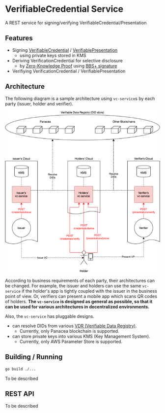 # VerifiableCredential Service

A REST service for signing/verifying VerifiableCredential/Presentation

## Features

- Signing [VerifiableCredential](https://www.w3.org/TR/vc-data-model/) / [VerifiablePresentation](https://www.w3.org/TR/vc-data-model/#presentations-0)
	- using private keys stored in KMS
- Deriving VerificationCredential for selective disclosure
	- by [Zero-Knowledge Proof](https://www.w3.org/TR/vc-data-model/#zero-knowledge-proofs) using [BBS+ signature](https://w3c-ccg.github.io/ldp-bbs2020/)
- Verifiying VerificationCredential / VerifiablePresentation

## Architecture

The following diagram is a sample architecture using `vc-service`s by each party (issuer, holder and verifier).

![](docs/diagrams/architecture.png)

According to business requirements of each party, their architectures can be changed.
For example, the issuer and holders can use the same `vc-service` if the holder's app is tightly coupled with the issuer in the business point of view.
Or, verifiers can present a mobile app which scans QR codes of holders.
**The `vc-service` is designed as general as possible, so that it can be used for various architectures in decentralized environments.**

Also, the `vc-service` has pluggable designs.
- can resolve DIDs from various [VDR (Verifiable Data Registry)](https://www.w3.org/TR/did-core/#dfn-verifiable-data-registry).
	- Currently, only Panacea blockchain is supported.
- can store private keys into various KMS (Key Management System).
	- Currently, only AWS Parameter Store is supported.


## Building / Running

```bash
go build ./...
```

To be described


## REST API

To be described
